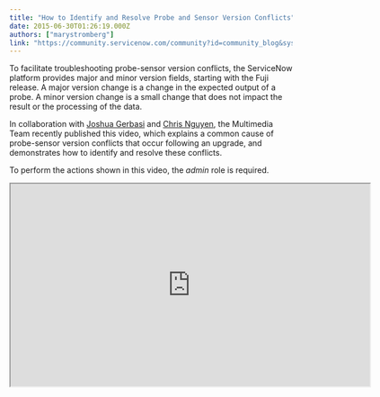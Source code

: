 ```yaml
---
title: "How to Identify and Resolve Probe and Sensor Version Conflicts"
date: 2015-06-30T01:26:19.000Z
authors: ["marystromberg"]
link: "https://community.servicenow.com/community?id=community_blog&sys_id=66fd662ddbd0dbc01dcaf3231f9619e4"
---
```

<p class="p1"><span class="s1">To facilitate troubleshooting probe-sensor version conflicts, the ServiceNow platform provides major and minor version fields, starting with the Fuji release. A major version change is a change in the expected output of a probe. A minor version change is a small change that does not impact the result or the processing of the data.</span></p><p class="p1"><span class="s1"> </span></p><p class="p1"><span class="s1">In collaboration with <a title="Joshua Gerbasi" __default_attr="29564" __jive_macro_name="user" class="jive_macro_user jive_macro" data-objecttype="3" data-orig-content="Joshua Gerbasi" href="/community?id=community_user_profile&user=2531d2a5db981fc09c9ffb651f961952">Joshua Gerbasi</a> and <a title="Chris Nguyen" __default_attr="10270" __jive_macro_name="user" class="jive_macro_user jive_macro" data-objecttype="3" data-orig-content="Chris Nguyen" href="/community?id=community_user_profile&user=e1a29a6ddbd81fc09c9ffb651f961941">Chris Nguyen</a>, the Multimedia Team recently published this video, which explains a common cause of probe-sensor version conflicts that occur following an upgrade, and demonstrates how to identify and resolve these conflicts.</span></p><p class="p1"><span class="s1"> </span></p><p class="p1"><span class="s1">To perform the actions shown in this video, the <em>admin</em> role is required.</span></p><p style="font-size: 13.3333330154419px;"></p><p style="font-size: 13.3333330154419px;"><iframe src="https://youtube.com/embed/va17kr7Tbh0" width="640" height="360"/></p><p style="font-size: 13.3333330154419px;"></p><p class="p1"><span class="s1">Notes:</span></p><ul><li><span class="s1">Only major Discovery-related probe-sensor version conflicts appear in the Discovery Dashboard.</span></li><li><span class="s1">Minor version conflicts can be logged by setting a Discovery Definition property.</span></li><li><span class="s1">It is a good practice to resolve minor version conflicts, even though they don't interfere with processing of data.</span></li></ul><p class="p1"></p><p style="font-size: 13.3333330154419px;">For more information on probe and sensor versioning, see:</p><p style="font-size: 13.3333330154419px;"><a href="http://wiki.servicenow.com/index.php?title=Probe_and_Sensor_Versions" title="http://wiki.servicenow.com/index.php?title=Probe_and_Sensor_Versions">Probe and Sensor Versions</a></p><p style="font-size: 13.3333330154419px;"><a href="https://hi.service-now.com/kb_view.do?sysparm_article=KB0539839" title="https://hi.service-now.com/kb_view.do?sysparm_article=KB0539839">Discovery error messages (KB0539839)</a></p><p style="font-size: 13.3333330154419px;"></p><p style="font-size: 13.3333330154419px;"><span style="font-size: 10pt; line-height: 1.5em;">Your feedback helps us better serve you! Did you find this video helpful? Leave us a comment to tell us why or why not.</span></p>